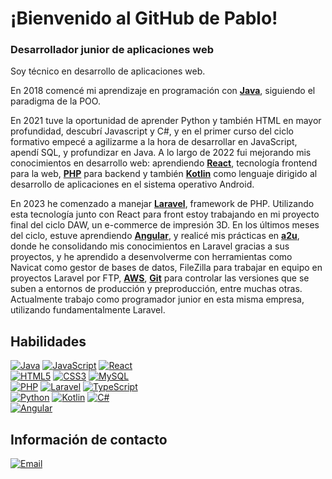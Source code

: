 # ¡Bienvenido al GitHub de Pablo!
### Desarrollador junior de aplicaciones web

<!---[![Top Langs](https://github-readme-stats.vercel.app/api/top-langs/?username=pgpablodev&theme=tokyonight&layout=extend)](https://github.com/pgpablodev)--->

Soy técnico en desarrollo de aplicaciones web.

En 2018 comencé mi aprendizaje en programación con [**Java**](https://www.java.com/es/), siguiendo el paradigma de la POO.

En 2021 tuve la oportunidad de aprender Python y también HTML en mayor profundidad, descubrí Javascript y C#, y en el primer curso del ciclo formativo empecé a agilizarme a la hora de desarrollar en JavaScript, apendí SQL, y profundizar en Java. A lo largo de 2022 fui mejorando mis conocimientos en desarrollo web: aprendiendo [**React**](https://reactjs.org/), tecnología frontend para la web, [**PHP**](https://php.net) para backend y también [**Kotlin**](https://kotlinlang.org/) como lenguaje dirigido al desarrollo de aplicaciones en el sistema operativo Android.

En 2023 he comenzado a manejar [**Laravel**](https://laravel.com), framework de PHP. Utilizando esta tecnología junto con React para front estoy trabajando en mi proyecto final del ciclo DAW, un e-commerce de impresión 3D. En los últimos meses del ciclo, estuve aprendiendo [**Angular**](https://angular.io/), y realicé mis prácticas en [**a2u**](https://www.advisor2you.com/), donde he consolidando mis conocimientos en Laravel gracias a sus proyectos, y he aprendido a desenvolverme con herramientas como Navicat como gestor de bases de datos, FileZilla para trabajar en equipo en proyectos Laravel por FTP, [**AWS**](https://aws.amazon.com/es/), [**Git**](https://git-scm.com/) para controlar las versiones que se suben a entornos de producción y preproducción, entre muchas otras.
Actualmente trabajo como programador junior en esta misma empresa, utilizando fundamentalmente Laravel.

## Habilidades
[![Java](https://i.ibb.co/jZF81H5/java.png)]()
[![JavaScript](https://img.shields.io/badge/JavaScript-FECC00?style=for-the-badge&logo=javascript&logoColor=white&labelColor=101010)]()
[![React](https://img.shields.io/badge/REACT-5ED4F4?style=for-the-badge&logo=react&logoColor=white&labelColor=101010)]()
</br>
[![HTML5](https://img.shields.io/badge/HTML-E34F26?style=for-the-badge&logo=html5&logoColor=white&labelColor=101010)]()
[![CSS3](https://img.shields.io/badge/CSS3-1572B6?style=for-the-badge&logo=css3&logoColor=white&labelColor=101010)]()
[![MySQL](https://img.shields.io/badge/MySQL-4479A1?style=for-the-badge&logo=mysql&logoColor=white&labelColor=101010)]()
</br>
[![PHP](https://img.shields.io/badge/PHP-7A86B8?style=for-the-badge&logo=php&logoColor=white&labelColor=101010)]()
[![Laravel](https://img.shields.io/badge/LARAVEL-f23a2f?style=for-the-badge&logo=laravel&logoColor=white&labelColor=101010)]()
[![TypeScript](https://img.shields.io/badge/TypeScript-2d79c7?style=for-the-badge&logo=typescript&logoColor=white&labelColor=101010)]()
</br>
[![Python](https://img.shields.io/badge/Python-7ED321?style=for-the-badge&logo=python&logoColor=white&labelColor=101010)]()
[![Kotlin](https://img.shields.io/badge/KOTLIN-6942CB?style=for-the-badge&logo=kotlin&logoColor=white&labelColor=101010)]()
[![C#](https://img.shields.io/badge/CSHARP-67217A?style=for-the-badge&logo=sharp&logoColor=white&labelColor=101010)]()
</br>
[![Angular](https://img.shields.io/badge/Angular-DD0031?style=for-the-badge&logo=angular&logoColor=white&labelColor=101010)]()

## Información de contacto

[![Email](https://img.shields.io/badge/povarg.pablo@gmail.com-contacta_conmigo-D14836?style=for-the-badge&logo=gmail&logoColor=white&labelColor=101010)](mailto:povarg.pablo@gmail.com)

